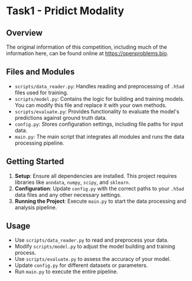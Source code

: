 # Task1 - Pridict Modality

## Overview
The original information of this competition, including much of the information here, can be found online at https://openproblems.bio.

## Files and Modules
- `scripts/data_reader.py`: Handles reading and preprocessing of `.h5ad` files used for training.
- `scripts/model.py`: Contains the logic for building and training models. You can modify this file and replace it with your own methods.
- `scripts/evaluate.py`: Provides functionality to evaluate the model's predictions against ground truth data.
- `config.py`: Stores configuration settings, including file paths for input data.
- `main.py`: The main script that integrates all modules and runs the data processing pipeline.

## Getting Started
1. **Setup**: Ensure all dependencies are installed. This project requires libraries like `anndata`, `numpy`, `scipy`, and `sklearn`.
2. **Configuration**: Update `config.py` with the correct paths to your `.h5ad` data files and any other necessary settings.
3. **Running the Project**: Execute `main.py` to start the data processing and analysis pipeline.

## Usage
- Use `scripts/data_reader.py` to read and preprocess your data.
- Modify `scripts/model.py` to adjust the model building and training process.
- Use `scripts/evaluate.py` to assess the accuracy of your model.
- Update `config.py` for different datasets or parameters.
- Run `main.py` to execute the entire pipeline.
